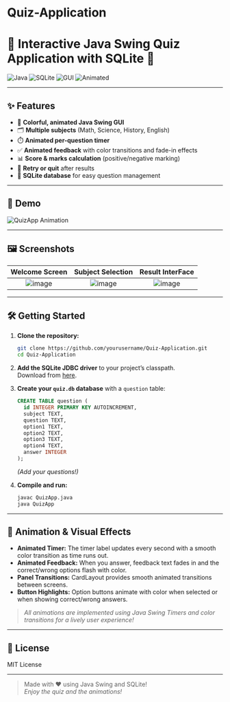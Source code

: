 # Quiz-Application

# 🎉 Interactive Java Swing Quiz Application with SQLite 📝

![Java](https://img.shields.io/badge/Java-ED8B00?style=for-the-badge&logo=java&logoColor=white)
![SQLite](https://img.shields.io/badge/SQLite-07405E?style=for-the-badge&logo=sqlite&logoColor=white)
![GUI](https://img.shields.io/badge/Swing-GUI-blueviolet?style=for-the-badge)
![Animated](https://img.shields.io/badge/Animated-UI-ff69b4?style=for-the-badge&logo=adobeaftereffects&logoColor=white)

---

## ✨ Features

- 🎨 **Colorful, animated Java Swing GUI**
- 🗂️ **Multiple subjects** (Math, Science, History, English)
- ⏱️ **Animated per-question timer**
- ✅ **Animated feedback** with color transitions and fade-in effects
- 📊 **Score & marks calculation** (positive/negative marking)
- 🔄 **Retry or quit** after results
- 💾 **SQLite database** for easy question management

---

## 🚀 Demo

![QuizApp Animation](https://media.giphy.com/media/v1.Y2lkPTc5MGI3NjExd3Z2d3R6b3Z2b2F3d3Z2d3Z2d3Z2d3Z2d3Z2d3Z2d3Z2d3Z2/giphy.gif)
<!-- Replace this GIF with your own animated screen recording of the app! -->

---

## 🖼️ Screenshots

| Welcome Screen | Subject Selection | Result InterFace |
|:--------------:|:----------------:|:----------------:|
| ![image](https://github.com/user-attachments/assets/6c132295-4962-4eb2-af6c-5b03dce1f475) |![image](https://github.com/user-attachments/assets/5293437c-9688-46c1-b91f-31d3a3afcf7a) | ![image](https://github.com/user-attachments/assets/b96037c5-b8e8-4e63-8ed4-2784fc51ae4c)


---

## 🛠️ Getting Started

1. **Clone the repository:**
   ```sh
   git clone https://github.com/yourusername/Quiz-Application.git
   cd Quiz-Application
   ```

2. **Add the SQLite JDBC driver** to your project’s classpath.  
   Download from [here](https://github.com/xerial/sqlite-jdbc).

3. **Create your `quiz.db` database** with a `question` table:
   ```sql
   CREATE TABLE question (
     id INTEGER PRIMARY KEY AUTOINCREMENT,
     subject TEXT,
     question TEXT,
     option1 TEXT,
     option2 TEXT,
     option3 TEXT,
     option4 TEXT,
     answer INTEGER
   );
   ```
   *(Add your questions!)*

4. **Compile and run:**
   ```sh
   javac QuizApp.java
   java QuizApp
   ```

---

## 🌈 Animation & Visual Effects

- **Animated Timer:** The timer label updates every second with a smooth color transition as time runs out.
- **Animated Feedback:** When you answer, feedback text fades in and the correct/wrong options flash with color.
- **Panel Transitions:** CardLayout provides smooth animated transitions between screens.
- **Button Highlights:** Option buttons animate with color when selected or when showing correct/wrong answers.

> _All animations are implemented using Java Swing Timers and color transitions for a lively user experience!_

---

## 📄 License

MIT License

---

> Made with ❤️ using Java Swing and SQLite!  
> _Enjoy the quiz and the animations!_
